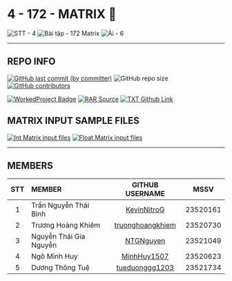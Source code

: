 # 4 - 172 - MATRIX 🫠

![STT - 4](https://img.shields.io/badge/STT-4-EDB7ED?style=for-the-badge)
![Bài tập - 172 Matrix](https://img.shields.io/badge/b%C3%A0i_t%E1%BA%ADp-172_matrix-8DDFCB?style=for-the-badge)
![Ải - 6](https://img.shields.io/badge/%E1%BA%A3i-6-ECEE81?style=for-the-badge)

---

## REPO INFO

[![GitHub last commit (by committer)](https://img.shields.io/github/last-commit/KevinNitroG/NMLT-NTTMK-4-172-matrix?style=for-the-badge&color=CAEDFF)](../../../commits/main)
![GitHub repo size](https://img.shields.io/github/repo-size/KevinNitroG/NMLT-NTTMK-4-172-matrix?style=for-the-badge&color=D8B4F8)
[![GitHub contributors](https://img.shields.io/github/contributors/KevinNitroG/NMLT-NTTMK-4-172-matrix?style=for-the-badge&color=FBF0B2)](../../../graphs/contributors)

[![WorkedProject Badge](https://img.shields.io/badge/progress-172%20%2F%20172-82A0D8?style=for-the-badge)](./UnworkedProject.md)
[![RAR Source](https://img.shields.io/badge/rar_source-download-FF8080?style=for-the-badge)](../../../releases/download/RAR/23520161_23520730_23520623_23521049_23521734_BT04.rar/)
[![TXT Github Link](https://img.shields.io/badge/txt_github_link-download-8CB369?style=for-the-badge)](../../../releases/download/RAR/23520161_23520730_23520623_23521049_23521734_BT04.txt/)

## MATRIX INPUT SAMPLE FILES

[![Int Matrix input files](https://img.shields.io/badge/int_matrix_inp-download-CAEDFF?style=for-the-badge)](../../../../Utilities/releases/download/INP/INT_MATRIX_DATA_INP.zip)
[![Float Matrix input files](https://img.shields.io/badge/float_matrix_inp-download-D8B4F8?style=for-the-badge)](../../../../Utilities/releases/download/INP/FLOAT_MATRIX_DATA_INP.zip)

---

## MEMBERS

| **STT** | **MEMBER**             |                   **GITHUB USERNAME**                   | **MSSV** |
| :-----: | :--------------------- | :-----------------------------------------------------: | -------- |
|    1    | Trần Nguyễn Thái Bình  |      [KevinNitroG](https://github.com/KevinNitroG)      | 23520161 |
|    2    | Trương Hoàng Khiêm     | [truonghoangkhiem](https://github.com/truonghoangkhiem) | 23520730 |
|    3    | Nguyễn Thái Gia Nguyễn |        [NTGNguyen](https://github.com/NTGNguyen)        | 23521049 |
|    4    | Ngô Minh Huy           |      [MinhHuy1507](https://github.com/MinhHuy1507)      | 23520623 |
|    5    | Dương Thông Tuệ        |   [tueduonggg1203](https://github.com/tueduonggg1203)   | 23521734 |
